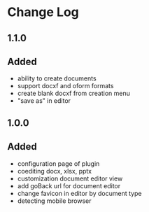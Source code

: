 # Change Log

## 1.1.0
## Added
- ability to create documents
- support docxf and oform formats
- create blank docxf from creation menu
- "save as" in editor

## 1.0.0
## Added
- configuration page of plugin
- coediting docx, xlsx, pptx
- customization document editor view
- add goBack url for document editor
- change favicon in editor by document type
- detecting mobile browser
